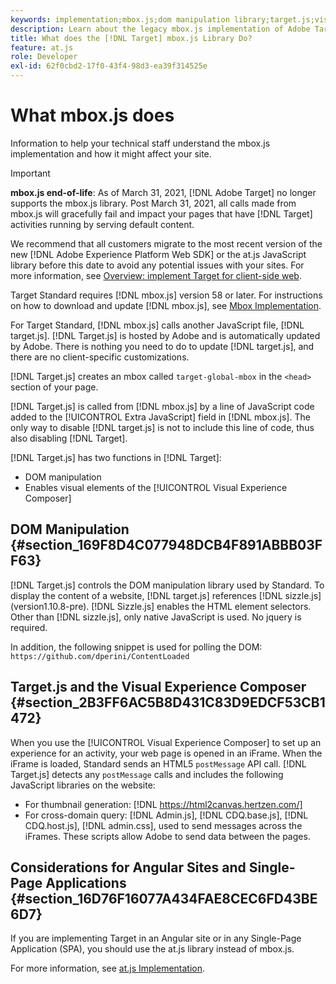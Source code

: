 ```yaml
---
keywords: implementation;mbox.js;dom manipulation library;target.js;visual experience composer;iframe;angular sites;single page applications;single page app;SPA
description: Learn about the legacy mbox.js implementation of Adobe Target. Migrate to the Adobe Experience Platform Web SDK (AEP Web SDK) or to the latest version of at.js.
title: What does the [!DNL Target] mbox.js Library Do?
feature: at.js
role: Developer
exl-id: 62f0cbd2-17f0-43f4-98d3-ea39f314525e
---
```

# What mbox.js does

Information to help your technical staff understand the mbox.js implementation and how it might affect your site.

>[!IMPORTANT]
>
>**mbox.js end-of-life**: As of March 31, 2021, [!DNL Adobe Target] no longer supports the mbox.js library. Post March 31, 2021, all calls made from mbox.js will gracefully fail and impact your pages that have [!DNL Target] activities running by serving default content.
>
>We recommend that all customers migrate to the most recent version of the new [!DNL Adobe Experience Platform Web SDK] or the at.js JavaScript library before this date to avoid any potential issues with your sites. For more information, see [Overview: implement Target for client-side web](/help/c-implementing-target/c-implementing-target-for-client-side-web/implement-target-for-client-side-web.md).

Target Standard requires [!DNL mbox.js] version 58 or later. For instructions on how to download and update [!DNL mbox.js], see [Mbox Implementation](/help/c-implementing-target/c-implementing-target-for-client-side-web/t-mbox-download/mbox-download.md#task_4EAE26BB84FD4E1D858F411AEDF4B420).

For Target Standard, [!DNL mbox.js] calls another JavaScript file, [!DNL target.js]. [!DNL Target.js] is hosted by Adobe and is automatically updated by Adobe. There is nothing you need to do to update [!DNL target.js], and there are no client-specific customizations.

[!DNL Target.js] creates an mbox called `target-global-mbox` in the `<head>` section of your page.

[!DNL Target.js] is called from [!DNL mbox.js] by a line of JavaScript code added to the [!UICONTROL Extra JavaScript] field in [!DNL mbox.js]. The only way to disable [!DNL target.js] is not to include this line of code, thus also disabling [!DNL Target].

[!DNL Target.js] has two functions in [!DNL Target]:

* DOM manipulation 
* Enables visual elements of the [!UICONTROL Visual Experience Composer]

## DOM Manipulation {#section_169F8D4C077948DCB4F891ABBB03FF63}

[!DNL Target.js] controls the DOM manipulation library used by Standard. To display the content of a website, [!DNL target.js] references [!DNL sizzle.js] (version1.10.8-pre). [!DNL Sizzle.js] enables the HTML element selectors. Other than [!DNL sizzle.js], only native JavaScript is used. No jquery is required.

In addition, the following snippet is used for polling the DOM: 
`https://github.com/dperini/ContentLoaded`  

## Target.js and the Visual Experience Composer {#section_2B3FF6AC5B8D431C83D9EDCF53CB1472}

When you use the [!UICONTROL Visual Experience Composer] to set up an experience for an activity, your web page is opened in an iFrame. When the iFrame is loaded, Standard sends an HTML5 `postMessage` API call. [!DNL Target.js] detects any `postMessage` calls and includes the following JavaScript libraries on the website:

* For thumbnail generation: [!DNL https://html2canvas.hertzen.com/] 
* For cross-domain query: [!DNL Admin.js], [!DNL CDQ.base.js], [!DNL CDQ.host.js], [!DNL admin.css], used to send messages across the iFrames. These scripts allow Adobe to send data between the pages.

## Considerations for Angular Sites and Single-Page Applications {#section_16D76F16077A434FAE8CEC6FD43BE6D7}

If you are implementing Target in an Angular site or in any Single-Page Application (SPA), you should use the at.js library instead of mbox.js.

For more information, see [at.js Implementation](/help/c-implementing-target/c-implementing-target-for-client-side-web/t-mbox-download/c-target-atjs-implementation/target-atjs-implementation.md#concept_8AC8D169E02944B1A547A0CAD97EAC17).
